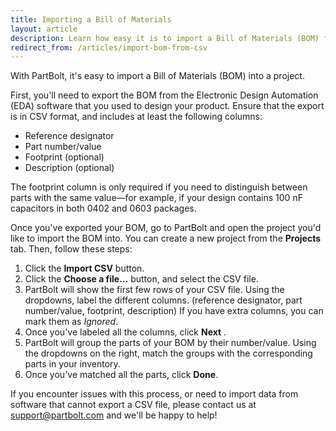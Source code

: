 ```yaml
---
title: Importing a Bill of Materials
layout: article
description: Learn how easy it is to import a Bill of Materials (BOM) from external software into a PartBolt project.
redirect_from: /articles/import-bom-from-csv
---
```


With PartBolt, it's easy to import a Bill of Materials (BOM) into a project.

First, you'll need to export the BOM from the Electronic Design Automation (EDA) software that you used to design your product. Ensure that the export is in CSV format, and includes at least the following columns:

* Reference designator
* Part number/value
* Footprint (optional)
* Description (optional)

The footprint column is only required if you need to distinguish between parts with the same value&mdash;for example, if your design contains 100 nF capacitors in both 0402 and 0603 packages.

Once you've exported your BOM, go to PartBolt and open the project you'd like to import the BOM into. You can create a new project from the **<i class="fas fa-fw fa-atom"></i> Projects** tab. Then, follow these steps:

1. Click the **<i class="fas fa-fw fa-file-import"></i> Import CSV** button.
2. Click the **Choose a file&hellip;** button, and select the CSV file.
3. PartBolt will show the first few rows of your CSV file. Using the dropdowns, label the different columns. (reference designator, part number/value, footprint, description) If you have extra columns, you can mark them as *Ignored*.
4. Once you've labeled all the columns, click **Next <i class="fas fa-fw fa-chevron-right"></i>**.
5. PartBolt will group the parts of your BOM by their number/value. Using the dropdowns on the right, match the groups with the corresponding parts in your inventory.
6. Once you've matched all the parts, click **<i class="fas fa-fw fa-check"></i> Done**.

If you encounter issues with this process, or need to import data from software that cannot export a CSV file, please contact us at [support@partbolt.com](mailto:support@partbolt.com) and we'll be happy to help!